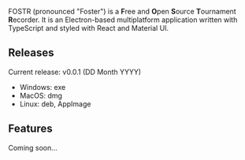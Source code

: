 FOSTR (pronounced "Foster") is a **F**ree and **O**pen **S**ource **T**ournament **R**ecorder. It is an Electron-based multiplatform application written with TypeScript and styled with React and Material UI.

## Releases
Current release: v0.0.1 (DD Month YYYY)
* Windows: exe
* MacOS: dmg
* Linux: deb, AppImage

## Features
Coming soon...